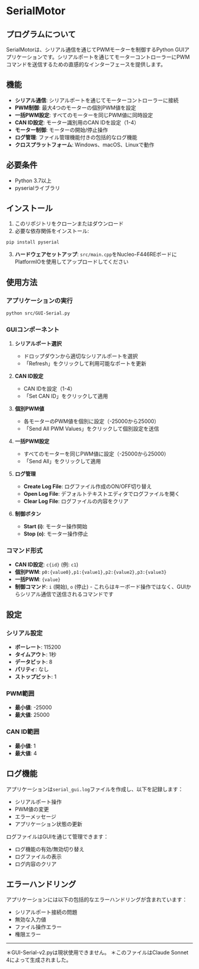 # SerialMotor

## プログラムについて

SerialMotorは、シリアル通信を通じてPWMモーターを制御するPython GUIアプリケーションです。シリアルポートを通じてモーターコントローラーにPWMコマンドを送信するための直感的なインターフェースを提供します。

## 機能

- **シリアル通信**: シリアルポートを通じてモーターコントローラーに接続
- **PWM制御**: 最大4つのモーターの個別PWM値を設定
- **一括PWM設定**: すべてのモーターを同じPWM値に同時設定
- **CAN ID設定**: モーター識別用のCAN IDを設定（1-4）
- **モーター制御**: モーターの開始/停止操作
- **ログ管理**: ファイル管理機能付きの包括的なログ機能
- **クロスプラットフォーム**: Windows、macOS、Linuxで動作

## 必要条件

- Python 3.7以上
- pyserialライブラリ

## インストール

1. このリポジトリをクローンまたはダウンロード
2. 必要な依存関係をインストール:

```bash
pip install pyserial
```

3. **ハードウェアセットアップ**: `src/main.cpp`をNucleo-F446REボードにPlatformIOを使用してアップロードしてください

## 使用方法

### アプリケーションの実行

```bash
python src/GUI-Serial.py
```

### GUIコンポーネント

1. **シリアルポート選択**
   - ドロップダウンから適切なシリアルポートを選択
   - 「Refresh」をクリックして利用可能なポートを更新

2. **CAN ID設定**
   -  CAN IDを設定（1-4）
   - 「Set CAN ID」をクリックして適用

3. **個別PWM値**
   - 各モーターのPWM値を個別に設定（-25000から25000）
   - 「Send All PWM Values」をクリックして個別設定を送信

4. **一括PWM設定**
   - すべてのモーターを同じPWM値に設定（-25000から25000）
   - 「Send All」をクリックして適用

5. **ログ管理**
   - **Create Log File**: ログファイル作成のON/OFF切り替え
   - **Open Log File**: デフォルトテキストエディタでログファイルを開く
   - **Clear Log File**: ログファイルの内容をクリア

6. **制御ボタン**
   - **Start (i)**: モーター操作開始
   - **Stop (o)**: モーター操作停止

### コマンド形式

- **CAN ID設定**: `c{id}` (例: `c1`)
- **個別PWM**: `p0:{value0},p1:{value1},p2:{value2},p3:{value3}`
- **一括PWM**: `{value}`
- **制御コマンド**: `i` (開始), `o` (停止) - これらはキーボード操作ではなく、GUIからシリアル通信で送信されるコマンドです


## 設定

### シリアル設定
- **ボーレート**: 115200
- **タイムアウト**: 1秒
- **データビット**: 8
- **パリティ**: なし
- **ストップビット**: 1

### PWM範囲
- **最小値**: -25000
- **最大値**: 25000

### CAN ID範囲
- **最小値**: 1
- **最大値**: 4

## ログ機能

アプリケーションは`serial_gui.log`ファイルを作成し、以下を記録します：
- シリアルポート操作
- PWM値の変更
- エラーメッセージ
- アプリケーション状態の更新

ログファイルはGUIを通じて管理できます：
- ログ機能の有効/無効切り替え
- ログファイルの表示
- ログ内容のクリア

## エラーハンドリング

アプリケーションには以下の包括的なエラーハンドリングが含まれています：
- シリアルポート接続の問題
- 無効な入力値
- ファイル操作エラー
- 権限エラー

---

＊GUI-Serial-v2.pyは現状使用できません。
＊このファイルはClaude Sonnet 4によって生成されました。